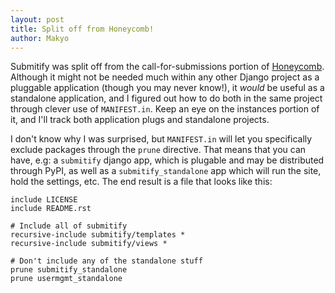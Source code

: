 ```yaml
---
layout: post
title: Split off from Honeycomb!
author: Makyo
---
```


Submitify was split off from the call-for-submissions portion of [Honeycomb](/projects/honeycomb/).  Although it might not be needed much within any other Django project as a pluggable application (though you may never know!), it *would* be useful as a standalone application, and I figured out how to do both in the same project through clever use of `MANIFEST.in`.  Keep an eye on the instances portion of it, and I'll track both application plugs and standalone projects.

I don't know why I was surprised, but `MANIFEST.in` will let you specifically exclude packages through the `prune` directive.  That means that you can have, e.g: a `submitify` django app, which is plugable and may be distributed through PyPI, as well as a `submitify_standalone` app which will run the site, hold the settings, etc.  The end result is a file that looks like this:

```
include LICENSE
include README.rst

# Include all of submitify
recursive-include submitify/templates *
recursive-include submitify/views *

# Don't include any of the standalone stuff
prune submitify_standalone
prune usermgmt_standalone
```
